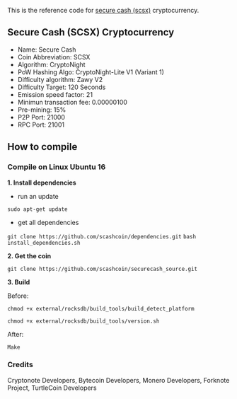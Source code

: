 This is the reference code for [secure cash (scsx)](http://scashcoin.com) cryptocurrency.

## Secure Cash (SCSX) Cryptocurrency

- Name: Secure Cash
- Coin Abbreviation: SCSX
- Algorithm: CryptoNight
- PoW Hashing Algo: CryptoNight-Lite V1 (Variant 1)
- Difficulty algorithm: Zawy V2
- Difficulty Target: 120 Seconds
- Emission speed factor: 21
- Minimun transaction fee: 0.00000100
- Pre-mining: 15%
- P2P Port: 21000
- RPC Port: 21001

## How to compile

### Compile on Linux Ubuntu 16

**1. Install dependencies**

- run an update

``
sudo apt-get update
``

- get all dependencies

``
git clone https://github.com/scashcoin/dependencies.git
``
``
bash install_dependencies.sh
``

**2. Get the coin**

``
git clone https://github.com/scashcoin/securecash_source.git
``

**3. Build**

 Before:
 
 ``
chmod +x external/rocksdb/build_tools/build_detect_platform
``

``
chmod +x external/rocksdb/build_tools/version.sh
``

 After:

``
Make
``



### Credits
Cryptonote Developers, Bytecoin Developers, Monero Developers, Forknote Project, TurtleCoin Developers
